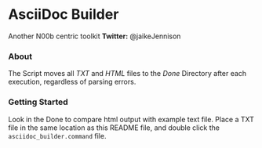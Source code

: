 # AsciiDoc Builder

Another N00b centric toolkit
**Twitter:** @jaikeJennison

### About

The Script moves all *TXT* and *HTML* files to the *Done* Directory after each execution, regardless of parsing errors.

### Getting Started

Look in the Done to compare html output with example text file. Place a TXT file in the same location as this README file, and double click the `asciidoc_builder.command` file.
